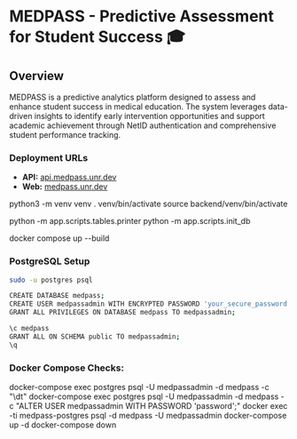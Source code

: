 # MEDPASS - Predictive Assessment for Student Success 🎓

## Overview
MEDPASS is a predictive analytics platform designed to assess and enhance student success in medical education. The system leverages data-driven insights to identify early intervention opportunities and support academic achievement through NetID authentication and comprehensive student performance tracking.

### Deployment URLs
- **API:** [api.medpass.unr.dev](https://api.medpass.unr.dev)
- **Web:** [medpass.unr.dev](https://medpass.unr.dev)


python3 -m venv venv
. venv/bin/activate
source backend/venv/bin/activate


python -m app.scripts.tables.printer
python -m app.scripts.init_db

docker compose up --build






### PostgreSQL Setup
```bash
sudo -u postgres psql

CREATE DATABASE medpass;
CREATE USER medpassadmin WITH ENCRYPTED PASSWORD 'your_secure_password';
GRANT ALL PRIVILEGES ON DATABASE medpass TO medpassadmin;

\c medpass
GRANT ALL ON SCHEMA public TO medpassadmin;
\q
```





### Docker Compose Checks:
docker-compose exec postgres psql -U medpassadmin -d medpass -c "\dt"
docker-compose exec postgres psql -U medpassadmin -d medpass -c "ALTER USER medpassadmin WITH PASSWORD 'password';"
docker exec -ti medpass-postgres psql -d medpass -U medpassadmin
docker-compose up -d
docker-compose down


